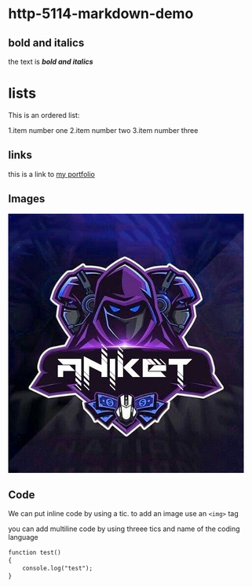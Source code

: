 # http-5114-markdown-demo
## bold and italics

the text is **_bold and italics_**
# lists
This is an ordered list:

1.item number one
2.item number two
3.item number three

## links
this is a link to [my portfolio](https://github.com/Anike03/http-5114-markdown-demo)

## Images

![BrickMMO 01](01.jpg)

## Code

We can put inline code by using a tic.
to add an image use an `<img>` tag

you can add multiline code by using threee tics and name of the coding language

```javscript
function test()
{
    console.log("test");
}
```
